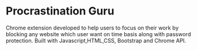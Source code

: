 # Procrastination Guru
Chrome extension developed to help users to focus on their work by blocking any website which user want on time basis along with password protection.
Built with Javascript,HTML,CSS, Bootstrap and Chrome API.